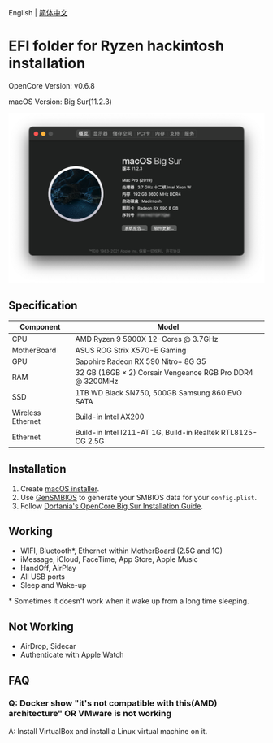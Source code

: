 English | [简体中文](./README.md)

# EFI folder for Ryzen hackintosh installation

OpenCore Version: v0.6.8

macOS Version: Big Sur(11.2.3)

![Screenshot](Screenshot.png)

## Specification

| Component         | Model                                                       |
| ----------------- | ----------------------------------------------------------- |
| CPU               | AMD Ryzen 9 5900X 12-Cores @ 3.7GHz                         |
| MotherBoard       | ASUS ROG Strix X570-E Gaming                                |
| GPU               | Sapphire Radeon RX 590 Nitro+ 8G G5                         |
| RAM               | 32 GB (16GB × 2) Corsair Vengeance RGB Pro DDR4 @ 3200MHz   |
| SSD               | 1TB WD Black SN750, 500GB Samsung 860 EVO SATA              |
| Wireless Ethernet | Build-in Intel AX200                                        |
| Ethernet          | Build-in Intel I211-AT 1G, Build-in Realtek RTL8125-CG 2.5G |

## Installation

1. Create [macOS installer](https://dortania.github.io/OpenCore-Install-Guide/installer-guide/mac-install.html#downloading-macos-modern-os).
2. Use [GenSMBIOS](https://github.com/corpnewt/GenSMBIOS) to generate your SMBIOS data for your `config.plist`.
3. Follow [Dortania's OpenCore Big Sur Installation Guide](https://dortania.github.io/OpenCore-Install-Guide/extras/big-sur/#table-of-contents).

## Working

- WIFI, Bluetooth*, Ethernet within MotherBoard (2.5G and 1G)
- iMessage, iCloud, FaceTime, App Store, Apple Music
- HandOff, AirPlay
- All USB ports
- Sleep and Wake-up

\* Sometimes it doesn't work when it wake up from a long time sleeping.

## Not Working

- AirDrop, Sidecar
- Authenticate with Apple Watch

## FAQ

### Q: Docker show "it's not compatible with this(AMD) architecture" OR VMware is not working

A: Install VirtualBox and install a Linux virtual machine on it.
